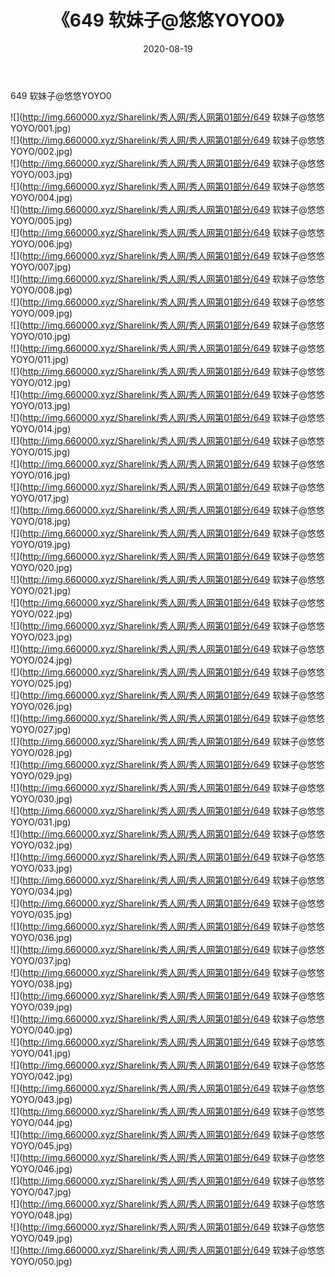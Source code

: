 ﻿---
layout: post
title:  《649 软妹子@悠悠YOYO0》
date:   2020-08-19
img: http://img.660000.xyz/Sharelink/秀人网/秀人网第01部分/649 软妹子@悠悠YOYO0/000.jpg
categories: [美女, 清纯, 唯美]
---

649 软妹子@悠悠YOYO0

  ![](http://img.660000.xyz/Sharelink/秀人网/秀人网第01部分/649 软妹子@悠悠YOYO/001.jpg) <br> ![](http://img.660000.xyz/Sharelink/秀人网/秀人网第01部分/649 软妹子@悠悠YOYO/002.jpg) <br> ![](http://img.660000.xyz/Sharelink/秀人网/秀人网第01部分/649 软妹子@悠悠YOYO/003.jpg) <br> ![](http://img.660000.xyz/Sharelink/秀人网/秀人网第01部分/649 软妹子@悠悠YOYO/004.jpg) <br> ![](http://img.660000.xyz/Sharelink/秀人网/秀人网第01部分/649 软妹子@悠悠YOYO/005.jpg) <br> ![](http://img.660000.xyz/Sharelink/秀人网/秀人网第01部分/649 软妹子@悠悠YOYO/006.jpg) <br> ![](http://img.660000.xyz/Sharelink/秀人网/秀人网第01部分/649 软妹子@悠悠YOYO/007.jpg) <br> ![](http://img.660000.xyz/Sharelink/秀人网/秀人网第01部分/649 软妹子@悠悠YOYO/008.jpg) <br> ![](http://img.660000.xyz/Sharelink/秀人网/秀人网第01部分/649 软妹子@悠悠YOYO/009.jpg) <br> ![](http://img.660000.xyz/Sharelink/秀人网/秀人网第01部分/649 软妹子@悠悠YOYO/010.jpg) <br> ![](http://img.660000.xyz/Sharelink/秀人网/秀人网第01部分/649 软妹子@悠悠YOYO/011.jpg) <br> ![](http://img.660000.xyz/Sharelink/秀人网/秀人网第01部分/649 软妹子@悠悠YOYO/012.jpg) <br> ![](http://img.660000.xyz/Sharelink/秀人网/秀人网第01部分/649 软妹子@悠悠YOYO/013.jpg) <br> ![](http://img.660000.xyz/Sharelink/秀人网/秀人网第01部分/649 软妹子@悠悠YOYO/014.jpg) <br> ![](http://img.660000.xyz/Sharelink/秀人网/秀人网第01部分/649 软妹子@悠悠YOYO/015.jpg) <br> ![](http://img.660000.xyz/Sharelink/秀人网/秀人网第01部分/649 软妹子@悠悠YOYO/016.jpg) <br> ![](http://img.660000.xyz/Sharelink/秀人网/秀人网第01部分/649 软妹子@悠悠YOYO/017.jpg) <br> ![](http://img.660000.xyz/Sharelink/秀人网/秀人网第01部分/649 软妹子@悠悠YOYO/018.jpg) <br> ![](http://img.660000.xyz/Sharelink/秀人网/秀人网第01部分/649 软妹子@悠悠YOYO/019.jpg) <br> ![](http://img.660000.xyz/Sharelink/秀人网/秀人网第01部分/649 软妹子@悠悠YOYO/020.jpg) <br> ![](http://img.660000.xyz/Sharelink/秀人网/秀人网第01部分/649 软妹子@悠悠YOYO/021.jpg) <br> ![](http://img.660000.xyz/Sharelink/秀人网/秀人网第01部分/649 软妹子@悠悠YOYO/022.jpg) <br> ![](http://img.660000.xyz/Sharelink/秀人网/秀人网第01部分/649 软妹子@悠悠YOYO/023.jpg) <br> ![](http://img.660000.xyz/Sharelink/秀人网/秀人网第01部分/649 软妹子@悠悠YOYO/024.jpg) <br> ![](http://img.660000.xyz/Sharelink/秀人网/秀人网第01部分/649 软妹子@悠悠YOYO/025.jpg) <br> ![](http://img.660000.xyz/Sharelink/秀人网/秀人网第01部分/649 软妹子@悠悠YOYO/026.jpg) <br> ![](http://img.660000.xyz/Sharelink/秀人网/秀人网第01部分/649 软妹子@悠悠YOYO/027.jpg) <br> ![](http://img.660000.xyz/Sharelink/秀人网/秀人网第01部分/649 软妹子@悠悠YOYO/028.jpg) <br> ![](http://img.660000.xyz/Sharelink/秀人网/秀人网第01部分/649 软妹子@悠悠YOYO/029.jpg) <br> ![](http://img.660000.xyz/Sharelink/秀人网/秀人网第01部分/649 软妹子@悠悠YOYO/030.jpg) <br> ![](http://img.660000.xyz/Sharelink/秀人网/秀人网第01部分/649 软妹子@悠悠YOYO/031.jpg) <br> ![](http://img.660000.xyz/Sharelink/秀人网/秀人网第01部分/649 软妹子@悠悠YOYO/032.jpg) <br> ![](http://img.660000.xyz/Sharelink/秀人网/秀人网第01部分/649 软妹子@悠悠YOYO/033.jpg) <br> ![](http://img.660000.xyz/Sharelink/秀人网/秀人网第01部分/649 软妹子@悠悠YOYO/034.jpg) <br> ![](http://img.660000.xyz/Sharelink/秀人网/秀人网第01部分/649 软妹子@悠悠YOYO/035.jpg) <br> ![](http://img.660000.xyz/Sharelink/秀人网/秀人网第01部分/649 软妹子@悠悠YOYO/036.jpg) <br> ![](http://img.660000.xyz/Sharelink/秀人网/秀人网第01部分/649 软妹子@悠悠YOYO/037.jpg) <br> ![](http://img.660000.xyz/Sharelink/秀人网/秀人网第01部分/649 软妹子@悠悠YOYO/038.jpg) <br> ![](http://img.660000.xyz/Sharelink/秀人网/秀人网第01部分/649 软妹子@悠悠YOYO/039.jpg) <br> ![](http://img.660000.xyz/Sharelink/秀人网/秀人网第01部分/649 软妹子@悠悠YOYO/040.jpg) <br> ![](http://img.660000.xyz/Sharelink/秀人网/秀人网第01部分/649 软妹子@悠悠YOYO/041.jpg) <br> ![](http://img.660000.xyz/Sharelink/秀人网/秀人网第01部分/649 软妹子@悠悠YOYO/042.jpg) <br> ![](http://img.660000.xyz/Sharelink/秀人网/秀人网第01部分/649 软妹子@悠悠YOYO/043.jpg) <br> ![](http://img.660000.xyz/Sharelink/秀人网/秀人网第01部分/649 软妹子@悠悠YOYO/044.jpg) <br> ![](http://img.660000.xyz/Sharelink/秀人网/秀人网第01部分/649 软妹子@悠悠YOYO/045.jpg) <br> ![](http://img.660000.xyz/Sharelink/秀人网/秀人网第01部分/649 软妹子@悠悠YOYO/046.jpg) <br> ![](http://img.660000.xyz/Sharelink/秀人网/秀人网第01部分/649 软妹子@悠悠YOYO/047.jpg) <br> ![](http://img.660000.xyz/Sharelink/秀人网/秀人网第01部分/649 软妹子@悠悠YOYO/048.jpg) <br> ![](http://img.660000.xyz/Sharelink/秀人网/秀人网第01部分/649 软妹子@悠悠YOYO/049.jpg) <br> ![](http://img.660000.xyz/Sharelink/秀人网/秀人网第01部分/649 软妹子@悠悠YOYO/050.jpg) <br>
